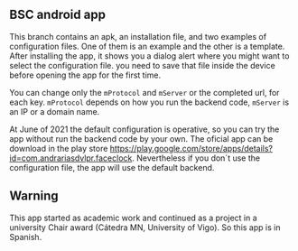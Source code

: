 ## BSC android app

This branch contains an apk, an installation file, and two examples of configuration files. One of them is an example and the other is a template.
After installing the app, it shows you a dialog alert where you might want to select the configuration file. you need to save that file inside the device before opening the app for the first time.

You can change only the `mProtocol` and `mServer` or the completed url, for each key. `mProtocol` depends on how you run the backend code, `mServer` is an IP or a domain name. 

At June of 2021 the default configuration is operative, so you can try the app without run the backend code by your own. The oficial app can be download in the play store https://play.google.com/store/apps/details?id=com.andrariasdvlpr.faceclock. Nevertheless if you don´t use the configuration file, the app will use the default backend.

## Warning 

This app started as academic work and continued as a project in a university Chair award (Cátedra MN, University of Vigo). So this app is in Spanish.
